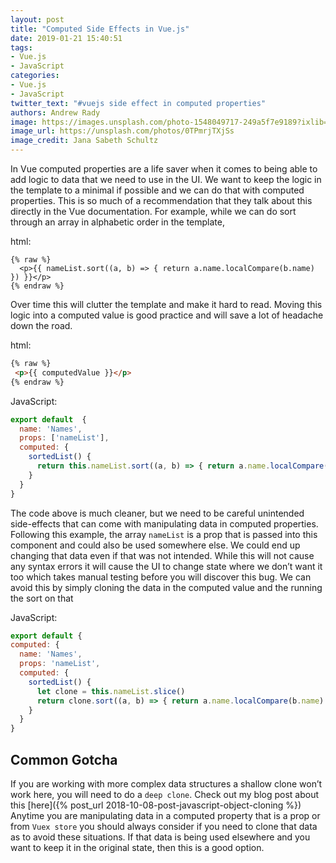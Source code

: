 ```yaml
---
layout: post
title: "Computed Side Effects in Vue.js"
date: 2019-01-21 15:40:51
tags:
- Vue.js
- JavaScript
categories:
- Vue.js
- JavaScript
twitter_text: "#vuejs side effect in computed properties"
authors: Andrew Rady
image: https://images.unsplash.com/photo-1548049717-249a5f7e9189?ixlib=rb-1.2.1&ixid=eyJhcHBfaWQiOjEyMDd9&auto=format&fit=crop&w=1950&q=80
image_url: https://unsplash.com/photos/0TPmrjTXjSs
image_credit: Jana Sabeth Schultz
---
```


In Vue computed properties are a life saver when it comes to being able to add logic to data that we need to use in the UI. We want to keep the logic in the template to a minimal if possible and we can do that with computed properties. This is so much of a recommendation that they talk about this directly in the Vue documentation. For example, while we can do sort through an array in alphabetic order in the template,

html:
```
{% raw %}
  <p>{{ nameList.sort((a, b) => { return a.name.localCompare(b.name) }) }}</p>
{% endraw %}
```

Over time this will clutter the template and make it hard to read. Moving this logic into a computed value is good practice and will save a lot of headache down the road.

html:

```html
{% raw %}
 <p>{{ computedValue }}</p>
{% endraw %}
```
JavaScript:
```javascript
export default  {
  name: 'Names',
  props: ['nameList'],
  computed: {
    sortedList() {
      return this.nameList.sort((a, b) => { return a.name.localCompare(b.name) }) 
    } 
  }
}
```

The code above is much cleaner, but we need to be careful unintended side-effects that can come with manipulating data in computed properties. Following this example, the array `nameList` is a prop that is passed into this component and could also be used somewhere else. We could end up changing that data even if that was not intended. While this will not cause any syntax errors it will cause the UI to change state where we don’t want it too which takes manual testing before you will discover this bug. We can avoid this by simply cloning the data in the computed value and the running the sort on that

JavaScript:
```javascript
export default {
computed: {
  name: 'Names',
  props: 'nameList',
  computed: {
    sortedList() {
      let clone = this.nameList.slice()
      return clone.sort((a, b) => { return a.name.localCompare(b.name) })
    }
  }
}
```

## Common Gotcha
If you are working with more complex data structures a shallow clone won’t work here, you will need to do a `deep clone`. Check out my blog post about this [here]({% post_url 2018-10-08-post-javascript-object-cloning %})
Anytime you are manipulating data in a computed property that is a prop or from `Vuex store` you should always consider if you need to clone that data as to avoid these situations. If that data is being used elsewhere and you want to keep it in the original state, then this is a good option. 
